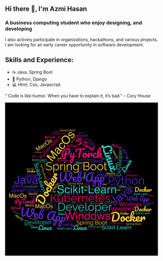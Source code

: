 

<!--
**azmihasan/azmihasan** is a ✨ _special_ ✨ repository because its `README.md` (this file) appears on your GitHub profile.

Here are some ideas to get you started:

- 🔭 I’m currently working on ...
- 🌱 I’m currently learning ...
- 👯 I’m looking to collaborate on ...
- 🤔 I’m looking for help with ...
- 💬 Ask me about ...
- 📫 How to reach me: ...
- 😄 Pronouns: ...
- ⚡ Fun fact: ...
-->
## Hi there 👋, I'm Azmi Hasan
### A business computing student who enjoy designing, and developing

I also actively participate in organizations, hackathons, and various projects. I am looking for an early career opportunity in software development.

## Skills and Experience: 

* ☕ Java, Spring Boot
* 🐍 Python, Django
* 💻 Html, Css, Javascript

“ Code is like humor. When you have to explain it, it’s bad.” – Cory House


![A business computing student who enjoy designing, and developing](https://raw.githubusercontent.com/azmihasan/azmihasan/main/wordcloud.png)
